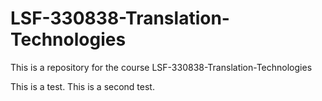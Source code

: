 # LSF-330838-Translation-Technologies
This is a repository for the course LSF-330838-Translation-Technologies

This is a test.
This is a second test. 
